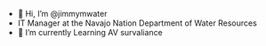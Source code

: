 - 👋 Hi, I’m @jimmymwater
- IT Manager at the Navajo Nation Department of Water Resources
- 🌱 I’m currently Learning AV survaliance 


<!---
jimmymwater/jimmymwater is a repository of notes 
--->
